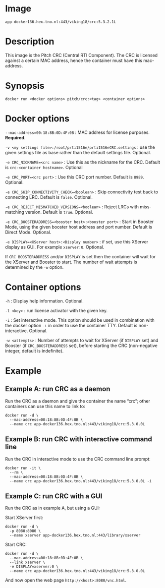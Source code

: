 # Image
`app-docker136.hex.tno.nl:443/viking18/crc:5.3.2.1L`
# Description
This image is the Pitch CRC (Central RTI Component). The CRC is licensed against a certain MAC address, hence the container must have this mac-address.
# Synopsis
`docker run <docker options> pitch/crc:<tag> <container options>`

# Docker options
`--mac-address=00:18:8B:0D:4F:0B` : MAC address for license purposes. **Required**.

`-v <my settings file>:/root/prti1516e/prti1516eCRC.settings` : use the given settings file as base rather than the default settings file. Optional.

`-e CRC_NICKNAME=<crc name>` : Use this as the nickname for the CRC. Default is `crc-<container hostname>`. Optional

`-e CRC_PORT=<crc port>` : Use this CRC port number. Default is `8989`. Optional.

`-e CRC_SKIP_CONNECTIVITY_CHECK=<boolean>` : Skip connectivity test back to connecting LRC. Default is `false`. Optional.

`-e CRC_REJECT_MISMATCHED_VERSIONS=<boolean>` : Reject LRCs with miss-matching version. Default is `true`. Optional.

`-e CRC_BOOSTERADDRESS=<booster host>:<booster port>` : Start in Booster Mode, using the given booster host address and port number. Default is Direct Mode. Optional.

`-e DISPLAY=<XServer host>:<Display number>` : if set, use this XServer display as GUI. For example `xserver:0`. Optional.

If `CRC_BOOSTERADDRESS` and/or `DISPLAY` is set then the container will wait for the XServer and Booster to start. The number of wait attempts is determined by the `-w` option.

# Container options
`-h` : Display help information. Optional.

`-l <key>` : run license activator with the given key.

`-i` : Set interactive mode. This option should be used in combination with the docker option `-i` in order to use the container TTY. Default is non-interactive. Optional.

`-w <attempts>` : Number of attempts to wait for XServer (if `DISPLAY` set) and Booster (if `CRC_BOOSTERADDRESS` set), before starting the CRC (non-negative integer, default is indefinite).

# Example
## Example A: run CRC as a daemon 
Run the CRC as a daemon and give the container the name “crc”; other containers can use this name to link to:

````
docker run -d \
  --mac-address=00:18:8B:0D:4F:0B \
  --name crc app-docker136.hex.tno.nl:443/viking18/crc:5.3.0.0L
````

## Example B: run CRC with interactive command line
Run the CRC in interactive mode to use the CRC command line prompt:

````
docker run -it \
  --rm \
  --mac-address=00:18:8B:0D:4F:0B \
  --name crc app-docker136.hex.tno.nl:443/viking18/crc:5.3.0.0L -i
````

## Example C: run CRC with a GUI
Run the CRC as in example A, but using a GUI:

Start XServer first:

````
docker run -d \
  -p 8080:8080 \ 
  --name xserver app-docker136.hex.tno.nl:443/library/xserver
````

Start CRC:

````
docker run -d \
  --mac-address=00:18:8B:0D:4F:0B \
  --link xserver \
  -e DISPLAY=xserver:0 \
  --name crc app-docker136.hex.tno.nl:443/viking18/crc:5.3.0.0L
````

And now open the web page ``http://<host>:8080/vnc.html``.